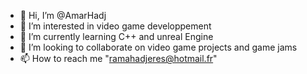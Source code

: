 - 👋 Hi, I’m @AmarHadj
- 👀 I’m interested in video game developpement 
- 🌱 I’m currently learning C++ and unreal Engine
- 💞️ I’m looking to collaborate on video game projects and game jams
- 📫 How to reach me "ramahadjeres@hotmail.fr"

<!---
AmarHadj/AmarHadj is a ✨ special ✨ repository because its `README.md` (this file) appears on your GitHub profile.
You can click the Preview link to take a look at your changes.
--->
